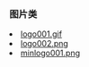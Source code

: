 ### 图片类
<li><a href="https://gulixxx.github.io/image/logo001.gif" target="_blank">logo001.gif</a></li>
<li><a href="https://gulixxx.github.io/image/logo002.png" target="_blank">logo002.png</a></li>
<li><a href="https://gulixxx.github.io/image/minlogo001.png" target="_blank">minlogo001.png</a></li>
